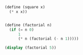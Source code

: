 ```scheme { interpreter=scheme --load }
(define (square x)
  (* x x))


(define (factorial n)
  (if (= n 0)
      1
      (* n (factorial (- n 1)))))

(display (factorial 5))
```